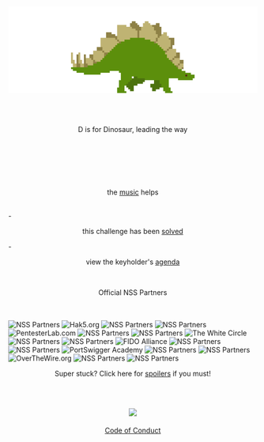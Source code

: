 <br /><br />
<br /><br />

<p align="center">
<img id="stegosaur" src="img/stegosaur.gif">
</p>
<br /><br />
<p align="center">
D is for Dinosaur, leading the way<br class="fossilkey" fossil="classyfied" /></p>
<br /><br />
<p align="center">
<script class="c19bcdc5af7430650316f0df7417e117" src="https://w.promofeatures.com/js/timer/c19bcdc5af7430650316f0df7417e117.js?v=1599866870"></script>
</p><br /><br />
<p align="center">the <a href="https://somafm.com/player/#/now-playing/defcon" target="dc">music</a> helps</p>
<br />
- <p align="center">this challenge has been <a href="https://www.noshitsecurity.com/wins">solved</a></p> -
<br />
<p align="center">view the keyholder's <a href="agenda">agenda</a></p>
<br />
<!-- Good job Employee #42, I like the way the banner looks. Please remove the temp one from the main site and archive the email. Also, good job updating everything to use the new address instead of the you-know-what. -Mr Gatekeeper -->
<p align="center">Official NSS Partners</p>
<br /><br />
<div id="partners">
    <div class="photobanner">
    	<img class="first" height="80" src="https://www.noshitsecurity.com/img/partners/lead.png" alt="NSS Partners" />
      <img height="80" src="https://www.noshitsecurity.com/img/partners/h5.png" alt="Hak5.org" />
      <img height="80" src="https://www.noshitsecurity.com/img/partners/sp.png" alt="NSS Partners" />
      <img height="80" src="https://www.noshitsecurity.com/img/partners/sp.png" alt="NSS Partners" />  
      <img height="80" src="https://www.noshitsecurity.com/img/partners/ptl.png" alt="PentesterLab.com" />
      <img height="80" src="https://www.noshitsecurity.com/img/partners/sp.png" alt="NSS Partners" />
      <img height="80" src="https://www.noshitsecurity.com/img/partners/sp.png" alt="NSS Partners" />  
      <img height="80" src="https://www.noshitsecurity.com/img/partners/twc.png" alt="The White Circle" />
      <img height="80" src="https://www.noshitsecurity.com/img/partners/sp.png" alt="NSS Partners" />
      <img height="80" src="https://www.noshitsecurity.com/img/partners/sp.png" alt="NSS Partners" />
      <img height="80" src="https://www.noshitsecurity.com/img/partners/fido2.png" alt="FIDO Alliance" />
      <img height="80" src="https://www.noshitsecurity.com/img/partners/sp.png" alt="NSS Partners" />
      <img height="80" src="https://www.noshitsecurity.com/img/partners/sp.png" alt="NSS Partners" />
      <img height="80" src="https://www.noshitsecurity.com/img/partners/pswg.png" alt="PortSwigger Academy" />
      <img height="80" src="https://www.noshitsecurity.com/img/partners/sp.png" alt="NSS Partners" />
      <img height="80" src="https://www.noshitsecurity.com/img/partners/sp.png" alt="NSS Partners" />
      <img height="80" src="https://www.noshitsecurity.com/img/partners/otw.png" alt="OverTheWire.org" />
      <img height="80" src="https://www.noshitsecurity.com/img/partners/sp.png" alt="NSS Partners" />
      <img height="80" src="https://www.noshitsecurity.com/img/partners/sp.png" alt="NSS Partners" />
    </div>
</div>
<p align="center">Super stuck? Click here for <a href="spoilers5">spoilers</a> if you must!</p>
<br /><br />
<p align="center"><a href="https://www.noshitsecurity.com" target="nss"><img width="90" src="https://www.noshitsecurity.com/img/wasp.png"></a><br /><br />
    <a href="coc">Code of Conduct</a></p>
